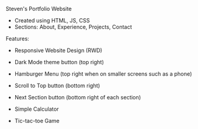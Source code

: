 Steven's Portfolio Website

- Created using HTML, JS, CSS
- Sections: About, Experience, Projects, Contact 

Features:

- Responsive Website Design (RWD)
- Dark Mode theme button (top right)
- Hamburger Menu (top right when on smaller screens such as a phone)
- Scroll to Top button (bottom right)
- Next Section button (bottom right of each section)

- Simple Calculator
- Tic-tac-toe Game
